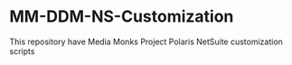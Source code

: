 # MM-DDM-NS-Customization
This repository have Media Monks Project Polaris NetSuite customization scripts
